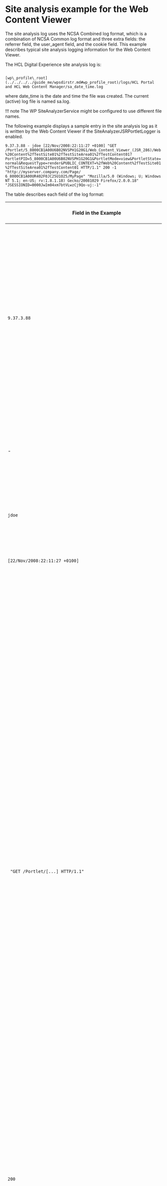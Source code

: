 # Site analysis example for the Web Content Viewer

The site analysis log uses the NCSA Combined log format, which is a combination of NCSA Common log format and three extra fields: the referrer field, the user\_agent field, and the cookie field. This example describes typical site analysis logging information for the Web Content Viewer.

The HCL Digital Experience site analysis log is:

```

[wp\_profile\_root](../../../../guide_me/wpsdirstr.md#wp_profile_root)/logs/HCL Portal and HCL Web Content Manager/sa_date_time.log

```

where date\_time is the date and time the file was created. The current \(active\) log file is named sa.log.

!!! note
    The WP SiteAnalyzerService might be configured to use different file names.

The following example displays a sample entry in the site analysis log as it is written by the Web Content Viewer if the SiteAnalyzerJSRPortletLogger is enabled.

`9.37.3.88 - jdoe [22/Nov/2008:22:11:27 +0100] "GET /Portlet/5_8000CB1A00U6B02NVSPH1G20G1/Web_Content_Viewer_(JSR_286)/Web%20Content%2fTestSite01%2fTestSiteArea01%2fTestContent01?PortletPID=5_8000CB1A00U6B02NVSPH1G20G1&PortletMode=view&PortletState=normal&RequestType=render&PUBLIC_CONTEXT=%2fWeb%20Content%2fTestSite01 %2fTestSiteArea01%2fTestContent01 HTTP/1.1" 200 -1 "http://myserver.company.com/Page/ 6_8000CB1A00UR402F0JC25U1O25/MyPage" "Mozilla/5.0 (Windows; U; Windows NT 5.1; en-US; rv:1.8.1.18) Gecko/20081029 Firefox/2.0.0.18" "JSESSIONID=0000JwIm04xm7btVLwzCj9Qo-uj:-1"`

The table describes each field of the log format:

|Field in the Example|Log Field Name and Explanation|
|--------------------|------------------------------|
|`9.37.3.88`|-   **host** <br/> The IP address of the HTTP client that sent the request. <br/> **Important:** If there is a reverse proxy server between the client and the portal, the IP address that is logged is that of the reverse proxy server rather than the HTTP client. To log the IP address of the HTTP client, you must remove the reverse proxy server from the environment.|
|-|-   **rcf931** <br/> The identifier that is used to identify the client making the request. If the client identifier is not known, the field is set to the hyphen character \(`-`\).|
|`jdoe`|-   **username** <br/> The user ID for the client. If the user ID is not known, the field is set to the hyphen character \(`-`\).|
|`[22/Nov/2008:22:11:27 +0100]`|-   **date:time timezone** <br/> The date and time of the HTTP request.|
|```  "GET /Portlet/[...] HTTP/1.1"  ```|-   **request** <br/> The HTTP method, the URI of the requested resource, and the version of HTTP used by the client. The URI is composed of the following elements: <br/> -   The identifier `Portlet`. <br/> -   The ID of the Web Content Viewer instance that is requested. <br/> -   The administrative name of the Web Content Viewer \(Note: This name is always the same unless the portlet has been cloned.\). <br/> -   The context path of the rendered Web Content Manager item encoded in UTF-8. <br/> -   A query string containing the following parameters: <br/> -   **PortletPID** <br/> The ID of the Web Content Viewer instance that is requested. <br/> -   **PortletMode** <br/> The mode in which the portlet is rendered. Note that the Web Content Viewer writes log entries only in its view mode. <br/> -   **PortletState** <br/> The portlet window state. <br/> -   **RequestType** <br/> The request type \(note that the Web Content Viewer writes log entries only for render requests\). <br/> This is followed by a list of all request parameters that are available to the Web Content Viewer instance as UTF-8 encoded key-value-pairs.|
|`200`|-   **statuscode** <br/> The HTTP status code for the request.|
|`-1`|-   **bytes** <br/> The number of bytes of data that is transferred from the client as part of the request. A value of -1 indicates that the number of bytes is unknown.|
|`"http://myserver.company.com/Page/6_8000CB1A00UR402F0JC25U1O25/MyPage"`|-   **referrer** <br/> The referrer in case of portlet site analysis log entries identifies the portal page on which the Web Content Viewer instance is rendered.|
|`"Mozilla/5.0 [...]"`|-   **user\_agent** <br/> The type of web browser that is used by the client.|
|`"JSESSIONID=0000JwIm04xm7btVLwzCj9Qo-uj:-1"`|-   **cookies** <br/> The name and value of a cookie that was sent to the client browser as part of the request. If multiple cookies were sent, the list is delimited by the semicolon character.|


???+ info "Related information"
     - [Understanding the site analysis log](../../../../deploy_dx/manage/monitoring/analyze_portal_usage/serverside_site_data/adsaundr.md)

